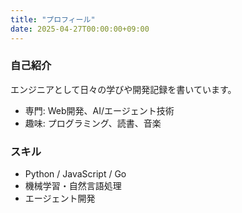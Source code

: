 ```yaml
---
title: "プロフィール"
date: 2025-04-27T00:00:00+09:00
---
```


### 自己紹介

エンジニアとして日々の学びや開発記録を書いています。

- 専門: Web開発、AI/エージェント技術
- 趣味: プログラミング、読書、音楽

### スキル
- Python / JavaScript / Go
- 機械学習・自然言語処理
- エージェント開発

